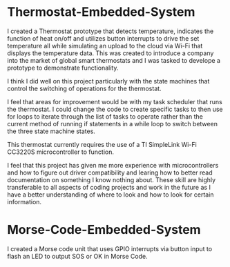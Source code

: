 # Thermostat-Embedded-System
I created a Thermostat prototype that detects temperature, indicates the function of heat on/off and utilizes button interrupts to drive the set temperature all while simulating an upload to the cloud via Wi-Fi that displays the temperature data. This was created to introduce a company into the market of global smart thermostats and I was tasked to develope a prototype to demonstrate functionality.

I think I did well on this project particularly with the state machines that control the switching of operations for the thermostat.

I feel that areas for improvement would be with my task scheduler that runs the thermostat. I could change the code to create specific tasks to then use for loops to iterate through the list of tasks to operate rather than the current method of running if statements in a while loop to switch between the three state machine states.

This thermostat currently requires the use of a TI SimpleLink Wi-Fi CC3220S microcontroller to function.

I feel that this project has given me more experience with microcontrollers and how to figure out driver compatibility and learing how to better read documentation on something I know nothing about. These skill are highly transferable to all aspects of coding projects and work in the future as I have a better understanding of where to look and how to look for certain information.

# Morse-Code-Embedded-System
I created a Morse code unit that uses GPIO interrupts via button input to flash an LED to output SOS or OK in Morse Code. 

